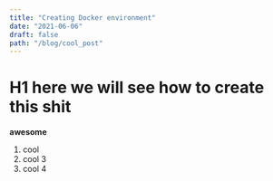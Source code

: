 ```yaml
---
title: "Creating Docker environment"
date: "2021-06-06"
draft: false
path: "/blog/cool_post"
---
```


# H1 here we will see how to create this shit

**awesome**
1.  cool
2. cool 3 
3. cool 4 
